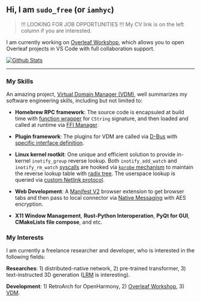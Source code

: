
## Hi, I am `sudo_free` (or `iamhyc`)

> !!! LOOKING FOR JOB OPPORTUNITIES !!!
> My CV link is on the left column if you are interested.

I am currently working on [Overleaf Workshop](https://github.com/iamhyc/Overleaf-Workshop/), which allows you to open Overleaf projects in VS Code with full collaboration support. 

[![Github Stats](https://github-readme-stats.vercel.app/api?username=iamhyc&bg_color=0D1117&text_color=FFFFFF&count_private=true&show_icons=true&hide_border=true)](https://github.com/iamhyc)

----

### My Skills

An amazing project, [Virtual Domain Manager (VDM)](https://github.com/VDM-Maintainer-Group/virtual-domain-manager), well summarizes my software engineering skills, including but not limited to:

- **Homebrew RPC framework**: The source code is encapsuled at build time with [function wrapper](https://github.com/VDM-Maintainer-Group/vdm-capability-library/tree/main/__wrapper__) for `CString` signature, and then loaded and called at runtime via [FFI Manager](https://github.com/VDM-Maintainer-Group/virtual-domain-manager/tree/master/daemon/serde-ipc).

- **Plugin framework**: The plugins for VDM are called via [D-Bus](https://www.freedesktop.org/wiki/Software/dbus/) with [specific interface definition](https://github.com/VDM-Maintainer-Group/virtual-domain-manager/blob/master/interface/org.vdm-compatible.src.xml).

- **Linux kernel rootkit**: One unique and efficient solution to provide in-kernel `inotify_group` reverse lookup. Both `inotify_add_watch` and `inotify_rm_watch` [syscalls](https://man7.org/linux/man-pages/man2/syscalls.2.html) are hooked via [`kprobe` mechanism](https://docs.kernel.org/trace/kprobes.html) to maintain the reverse lookup table with [radix tree](https://lwn.net/Articles/175432/). The userspace lookup is queried via [custom Netlink protocol](https://github.com/VDM-Maintainer-Group/vdm-capability-library/tree/main/inotify-lookup/inotify-lookup-py).

- **Web Development**: A [Manifest V2](https://developer.chrome.com/docs/extensions/mv2) browser extension to get browser tabs and then pass to local connector via [Native Messaging](https://developer.mozilla.org/en-US/docs/Mozilla/Add-ons/WebExtensions/Native_messaging) with AES encryption.

- **X11 Window Management**, **Rust-Python Interoperation**, **PyQt for GUI**, **CMakeLists file compose**, and etc.

### My Interests

I am currently a freelance researcher and developer, who is interested in the following fields:

**Researches**: 1) distributed-native network, 2) pre-trained transformer, 3) text-instructed 3D generation ([LRM](https://arxiv.org/abs/2311.04400) is interesting).

**Development**: 1) RetroArch for OpenHarmony, 2) [Overleaf Workshop](https://github.com/iamhyc/Overleaf-Workshop), 3) [VDM](https://github.com/VDM-Maintainer-Group).
